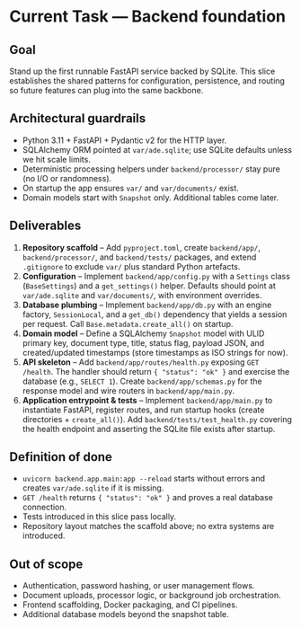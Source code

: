 # Current Task — Backend foundation

## Goal
Stand up the first runnable FastAPI service backed by SQLite. This slice establishes the shared patterns for configuration,
persistence, and routing so future features can plug into the same backbone.

## Architectural guardrails
- Python 3.11 + FastAPI + Pydantic v2 for the HTTP layer.
- SQLAlchemy ORM pointed at `var/ade.sqlite`; use SQLite defaults unless we hit scale limits.
- Deterministic processing helpers under `backend/processor/` stay pure (no I/O or randomness).
- On startup the app ensures `var/` and `var/documents/` exist.
- Domain models start with `Snapshot` only. Additional tables come later.

## Deliverables
1. **Repository scaffold** – Add `pyproject.toml`, create `backend/app/`, `backend/processor/`, and `backend/tests/` packages, and
   extend `.gitignore` to exclude `var/` plus standard Python artefacts.
2. **Configuration** – Implement `backend/app/config.py` with a `Settings` class (`BaseSettings`) and a `get_settings()` helper.
   Defaults should point at `var/ade.sqlite` and `var/documents/`, with environment overrides.
3. **Database plumbing** – Implement `backend/app/db.py` with an engine factory, `SessionLocal`, and a `get_db()` dependency that
   yields a session per request. Call `Base.metadata.create_all()` on startup.
4. **Domain model** – Define a SQLAlchemy `Snapshot` model with ULID primary key, document type, title, status flag, payload JSON,
   and created/updated timestamps (store timestamps as ISO strings for now).
5. **API skeleton** – Add `backend/app/routes/health.py` exposing `GET /health`. The handler should return `{ "status": "ok" }`
   and exercise the database (e.g., `SELECT 1`). Create `backend/app/schemas.py` for the response model and wire routers in
   `backend/app/main.py`.
6. **Application entrypoint & tests** – Implement `backend/app/main.py` to instantiate FastAPI, register routes, and run startup
   hooks (create directories + `create_all()`). Add `backend/tests/test_health.py` covering the health endpoint and asserting the
   SQLite file exists after startup.

## Definition of done
- `uvicorn backend.app.main:app --reload` starts without errors and creates `var/ade.sqlite` if it is missing.
- `GET /health` returns `{ "status": "ok" }` and proves a real database connection.
- Tests introduced in this slice pass locally.
- Repository layout matches the scaffold above; no extra systems are introduced.

## Out of scope
- Authentication, password hashing, or user management flows.
- Document uploads, processor logic, or background job orchestration.
- Frontend scaffolding, Docker packaging, and CI pipelines.
- Additional database models beyond the snapshot table.
